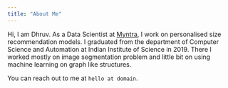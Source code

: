 ```yaml
---
title: "About Me"
---
```


Hi, I am Dhruv. As a Data Scientist at [Myntra](https://www.myntra.com), I work on personalised size recommendation models. I graduated from the department of Computer Science and Automation at Indian Institute of Science in 2019. There I worked mostly on image segmentation problem and little bit on using machine learning on graph like structures.

You can reach out to me at `hello at domain`.